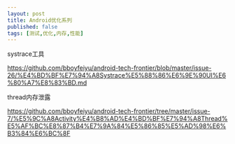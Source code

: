 ```yaml
---
layout: post
title: Android优化系列
published: false
tags: [测试,优化,内存,性能]
---
```


systrace工具

https://github.com/bboyfeiyu/android-tech-frontier/blob/master/issue-26/%E4%BD%BF%E7%94%A8Systrace%E5%88%86%E6%9E%90UI%E6%80%A7%E8%83%BD.md

thread内存泄露

https://github.com/bboyfeiyu/android-tech-frontier/tree/master/issue-7/%E5%9C%A8Activity%E4%B8%AD%E4%BD%BF%E7%94%A8Thread%E5%AF%BC%E8%87%B4%E7%9A%84%E5%86%85%E5%AD%98%E6%B3%84%E6%BC%8F